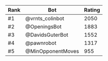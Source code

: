 Rank|Bot|Rating
---|---|---
#1|@vrnts_colinbot|2050
#2|@OpeningsBot|1883
#3|@DavidsGuterBot|1552
#4|@pawnrobot|1317
#5|@MinOpponentMoves|955
